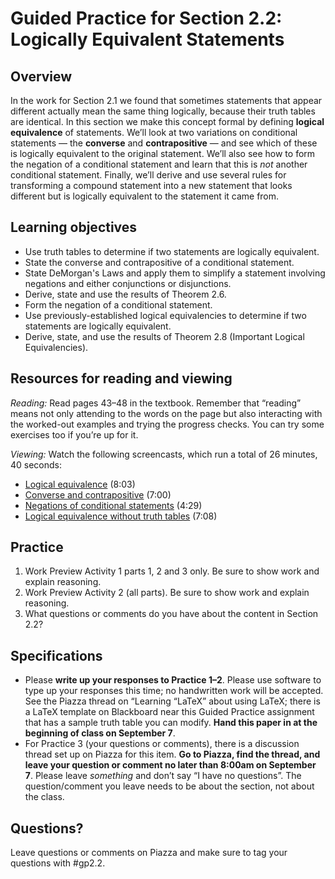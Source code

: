 # Guided Practice for Section 2.2: Logically Equivalent Statements

## Overview 
In the work for Section 2.1 we found that sometimes statements that appear different actually mean the same thing logically, because their truth tables are identical. In this section we make this concept formal by defining **logical equivalence** of statements. We’ll look at two variations on conditional statements — the **converse** and **contrapositive** — and see which of these is logically equivalent to the original statement. We’ll also see how to form the negation of a conditional statement and learn that this is *not* another conditional statement. Finally, we’ll derive and use several rules for transforming a compound statement into a new statement that looks different but is logically equivalent to the statement it came from. 

## Learning objectives
* Use truth tables to determine if two statements are logically equivalent.
* State the converse and contrapositive of a conditional statement.
* State DeMorgan's Laws and apply them to simplify a statement involving negations and either conjunctions or disjunctions.
* Derive, state and use the results of Theorem 2.6.
* Form the negation of a conditional statement.
* Use previously-established logical equivalencies to determine if two statements are logically equivalent.
* Derive, state, and use the results of Theorem 2.8 (Important Logical Equivalencies).

## Resources for reading and viewing
*Reading:* Read pages 43–48 in the textbook. Remember that “reading” means not only attending to the words on the page but also interacting with the worked-out examples and trying the progress checks. You can try some exercises too if you’re up for it. 

*Viewing:* Watch the following screencasts, which run a total of 26 minutes, 40 seconds:  

* [Logical equivalence](http://www.youtube.com/watch?v=oY8Xt5GvZ1g) (8:03)
* [Converse and contrapositive](http://www.youtube.com/watch?v=wEyRz5H6RIU) (7:00)
* [Negations of conditional statements](http://www.youtube.com/watch?v=eUDz2Cgoty0) (4:29)
* [Logical equivalence without truth tables](http://www.youtube.com/watch?v=iPbLzl2kMHA) (7:08)

## Practice 

1. Work Preview Activity 1 parts 1, 2 and 3 only. Be sure to show work and explain reasoning. 
2. Work Preview Activity 2 (all parts). Be sure to show work and explain reasoning. 
3. What questions or comments do you have about the content in Section 2.2? 
 
## Specifications

* Please **write up your responses to Practice 1–2**. Please use software to type up your responses this time; no handwritten work will be accepted. See the Piazza thread on “Learning “LaTeX” about using LaTeX; there is a LaTeX template on Blackboard near this Guided Practice assignment that has a sample truth table you can modify. **Hand this paper in at the beginning of class on September 7**. 
* For Practice 3 (your questions or comments), there is a discussion thread set up on Piazza for this item. **Go to Piazza, find the thread, and leave your question or comment no later than 8:00am on September 7**. Please leave *something* and don’t say “I have no questions”. The question/comment you leave needs to be about the section, not about the class. 

## Questions?
Leave questions or comments on Piazza and make sure to tag your questions with #gp2.2. 